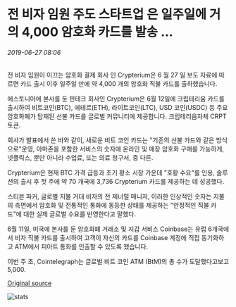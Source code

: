 # 전 비자 임원 주도 스타트업 은 일주일에 거의 4,000 암호화 카드를 발송 ...

###### 2019-06-27 08:06

전 비자 임원이 이끄는 암호화 결제 회사 인 Crypterium은 6 월 27 일 보도 자료에 따르면 카드 출시 이후 일주일 만에 약 4,000 개의 암호화 직불 카드를 출하했습니다.

에스토니아에 본사를 둔 핀테크 회사인 Crypterium은 6월 12일에 크립테리움 카드를 출시하여 비트코인(BTC), 에테르(ETH), 라이트코인(LTC), USD 코인(USDC) 등 주요 암호화폐가 탑재된 선불 카드를 글로벌 커뮤니티에 제공합니다. 크립테리움자체 CRPT 토큰.

회사가 발표에서 쓴 바와 같이, 새로운 비트 코인 카드는 "기존의 선불 카드와 같은 방식으로"운영, 아마존을 포함한 서비스의 숫자에 온라인 및 매장 암호화 구매를 가능하게, 넷플릭스, 뿐만 아니라 수업료, 또는 의료 청구서, 중 다른.

Crypterium은 현재 BTC 가격 급등과 초기 황소 시장 가운데 "호황 수요"를 인용, 솔루션의 출시 후 첫 주에 약 70 개국에 3,736 Crypterium 카드를 제공하는 데 성공했다.

스티븐 파커, 글로벌 지불 거대 비자의 전 제너럴 매니저, 이러한 인상적인 숫자는 지불의 측면에서 암호화 및 전통적인 통화에 동등한 상태를 제공하는 "안정적인 직불 카드"에 대한 실제 글로벌 수요를 반영한다고 말했다.

6월 11일, 미국에 본사를 둔 암호화폐 거래소 및 지갑 서비스 Coinbase는 유럽 6개국에서 비자 직불 카드를 출시하여 고객이 자신의 카드를 Coinbase 계정에 직접 동기화하고 ATM에서 피아트 통화를 인출할 수 있도록 했습니다.

이번 주 초, Cointelegraph는 글로벌 비트 코인 ATM (BtM)의 총 수가 도달했다고보고 5,000.

[Original source](https://cointelegraph.com/news/former-visa-exec-led-startup-ships-nearly-4-000-crypto-cards-in-a-week)

![stats](https://c.statcounter.com/11760860/0/a89fa40b/1/ "stats")